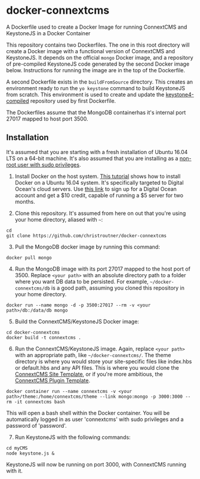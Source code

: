 # docker-connextcms
A Dockerfile used to create a Docker Image for running ConnextCMS and KeystoneJS in a Docker Container

This repository contains two Dockerfiles. The one in this root directory will create a Docker image
with a functional version of ConnextCMS and KeystoneJS. It depends on the official `mongo` Docker image,
and a repository of pre-compiled KeystoneJS code generated by the second Docker image below.
Instructions for running the image are in the top of the Dockerfile.

A second Dockerfile exists in the `buildFromSource` directory. This creates an environment ready to run
the `yo keystone` command to build KeystoneJS from scratch. This environment is used to create and update
the [keystone4-compiled](https://github.com/christroutner/keystone4-compiled) repository used by first 
Dockerfile.

The Dockerfiles assume that the MongoDB containerhas it's internal port 27017 mapped to host port 3500.

## Installation
It's assumed that you are starting with a fresh installation of Ubuntu 16.04 LTS on a 64-bit machine. 
It's also assumed that you are installing as a [non-root user with sudo privileges](https://www.digitalocean.com/community/tutorials/initial-server-setup-with-ubuntu-16-04). 

1. Install Docker on the host system. [This tutorial](https://www.digitalocean.com/community/tutorials/how-to-install-and-use-docker-on-ubuntu-16-04)
shows how to install Docker on a Ubuntu 16.04 system. It's specifically targeted to Digital Ocean's cloud servers.
Use [this link](https://m.do.co/c/8f47a23b91ce) to sign up for a Digital Ocean account and get a $10 credit, capable of
running a $5 server for two months.


2. Clone this repository. It's assumed from here on out that you're using your home directory, aliased with `~`:

```
cd
git clone https://github.com/christroutner/docker-connextcms
```

3. Pull the MongoDB docker image by running this command:

`docker pull mongo`


4. Run the MongoDB image with its port 27017 mapped to the host port of 3500. Replace `<your path>`
with an absolute directory path to a folder where you want DB data to be persisted. For example,
`~/docker-connextcms/db` is a good path, assuming you cloned this repository in your home directory.

`docker run --name mongo -d -p 3500:27017 --rm -v <your path>/db:/data/db mongo`


5. Build the ConnextCMS/KeystoneJS Docker image:

```
cd docker-connextcms
docker build -t connextcms .
```


6. Run the ConnextCMS/KeystoneJS image. Again, replace `<your path>` with an appropriate path, like
`~/docker-connextcms/`. The theme directory is where you would store your site-specific files like
index.hbs or default.hbs and any API files. This is where you would clone the 
[ConnextCMS Site Template](https://github.com/skagitpublishing/site-template-connextcms), 
or if you're more ambitious, the 
[ConnextCMS Plugin Template](https://github.com/skagitpublishing/plugin-template-connextcms).

`docker container run --name connextcms -v <your path>/theme:/home/connextcms/theme --link mongo:mongo -p 3000:3000 --rm -it connextcms bash`

This will open a bash shell within the Docker container. You will be automatically logged in as user 'connextcms' with sudo
privileges and a password of 'password'. 


7. Run KeystoneJS with the following commands:

```
cd myCMS
node keystone.js &
```

KeystoneJS will now be running on port 3000, with ConnextCMS running with it.

